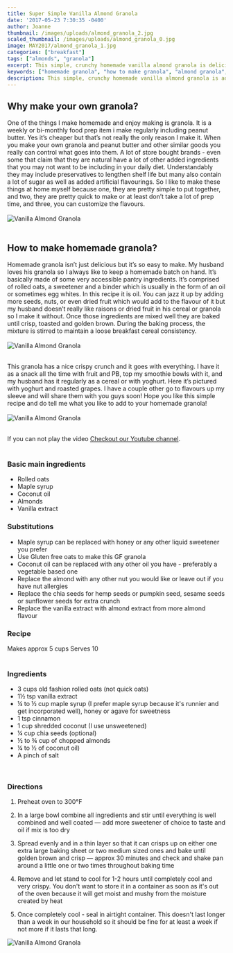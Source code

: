```yaml
---
title: Super Simple Vanilla Almond Granola
date: '2017-05-23 7:30:35 -0400'
author: Joanne
thumbnail: /images/uploads/almond_granola_2.jpg
scaled_thumbnail: /images/uploads/almond_granola_0.jpg
image: MAY2017/almond_granola_1.jpg
categories: ["breakfast"]
tags: ["almonds", "granola"]
excerpt: This simple, crunchy homemade vanilla almond granola is delicious and healthy
keywords: ["homemade granola", "how to make granola", "almond granola", "gluten free granola", "how to make granola gluten free"]
description: This simple, crunchy homemade vanilla almond granola is addictive. It’s perfect with yoghurt or your choice of milk and so good that you can’t resist snacking on it on it’s own. 
---
```


## Why make your own granola?

One of the things I make homemade and enjoy making is granola. It is a weekly or bi-monthly food prep item i make regularly including peanut butter. Yes it’s cheaper but that’s not really the only reason I make it. When you make your own granola and peanut butter and other similar goods you really can control what goes into them. A lot of store bought brands - even some that claim that they are natural have a lot of other added ingredients that you may not want to be including in your daily diet. Understandably they may include preservatives to lengthen shelf life but many also contain a lot of sugar as well as added artificial flavourings. So I like to make these things at home myself because one, they are pretty simple to put together, and two, they are pretty quick to make or at least don’t take a lot of prep time, and three, you can customize the flavours. 
<br>
<br>
![Vanilla Almond Granola](/img/MAY2017/almond_granola_2.jpg)
<br>
<br>

## How to make homemade granola?

Homemade granola isn’t just delicious but it’s so easy to make. My husband loves his granola so I always like to keep a homemade batch on hand. It’s basically made of some very accessible pantry ingredients. It’s comprised of rolled oats, a sweetener and a binder which is usually in the form of an oil or sometimes egg whites. In this recipe it is oil. You can jazz it up by adding more seeds, nuts, or even dried fruit which would add to the flavour of it but my husband doesn’t really like raisons or dried fruit in his cereal or granola so I make it without. Once those ingredients are mixed well they are baked until crisp, toasted and golden brown. During the baking process, the mixture is stirred to maintain a loose breakfast cereal consistency.
<br>
<br>
![Vanilla Almond Granola](/img/MAY2017/almond_granola_5.jpg)
<br>
<br>

This granola has a nice crispy crunch and it goes with everything. I have it as a snack all the time with fruit and PB, top my smoothie bowls with it, and my husband has it regularly as a cereal or with yoghurt. Here it’s pictured with yoghurt and roasted grapes. I have a couple other go to flavours up my sleeve and will share them with you guys soon! Hope you like this simple recipe and do tell me what you like to add to your homemade granola! 
<br>
<br>
![Vanilla Almond Granola](/img/MAY2017/almond_granola_4.jpg)
</br>
</br>
<div class="mv-video-target mv-video-id-sclrr2uqqicc2hzriywe" data-video-id="sclrr2uqqicc2hzriywe" data-volume="70" data-ratio="16:9"></div>
If you can not play the video <span class="highlight"><a href="https://youtu.be/5NM_VtHp4jg">Checkout our Youtube channel</a></span>.
</br>
</br>

### Basic main ingredients

* Rolled oats 
* Maple syrup 
* Coconut oil 
* Almonds 
* Vanilla extract 

### Substitutions

* Maple syrup can be replaced with honey or any other liquid sweetener you prefer 
* Use Gluten free oats to make this GF granola 
* Coconut oil can be replaced with any other oil you have - preferably a vegetable based one 
* Replace the almond with any other nut you would like or leave out if you have nut allergies
* Replace the chia seeds for hemp seeds or pumpkin seed, sesame seeds or sunflower seeds for extra crunch 
* Replace the vanilla extract with almond extract from more almond flavour  

### Recipe
Makes approx 5 cups 
Serves 10 
</br>
</br>

### Ingredients

* <span itemprop="ingredients">3 cups old fashion rolled oats (not quick oats)</span>
* <span itemprop="ingredients">1&frac12; tsp vanilla extract</span>
* <span itemprop="ingredients">&frac14; to &frac12; cup maple syrup (I prefer maple syrup because it's runnier and get incorporated well), honey or agave for sweetness</span>
* <span itemprop="ingredients">1 tsp cinnamon</span>
* <span itemprop="ingredients">1 cup shredded coconut (I use unsweetened)</span>
* <span itemprop="ingredients">&frac14; cup chia seeds (optional)</span>
* <span itemprop="ingredients">&frac12; to &frac34; cup of chopped almonds</span>
* <span itemprop="ingredients">&frac14; to &frac12; of coconut oil)</span>
* <span itemprop="ingredients">A pinch of salt</span>
<br>

### Directions

1. Preheat oven to 300°F

1. In a large bowl combine all ingredients and stir until everything is well combined and well coated &mdash; add more sweetener of choice to taste and oil if mix is too dry

1. Spread evenly and in a thin layer so that it can crisps up on either one extra large baking sheet or two medium sized ones and bake until golden  brown and crisp &mdash; approx 30 minutes and check and shake pan around a little one or two times throughout baking time

1. Remove and let stand to cool for 1-2 hours until completely cool and very crispy.  You don't want to store it in a container as soon as it's out of the oven because it will get moist and mushy from the moisture  created by heat   

1. Once completely cool - seal in airtight container.  This doesn't last longer than a week in our household so it should be fine for at least a week if not more if it lasts that long.  

![Vanilla Almond Granola](/img/MAY2017/almond_granola_4.jpg)
